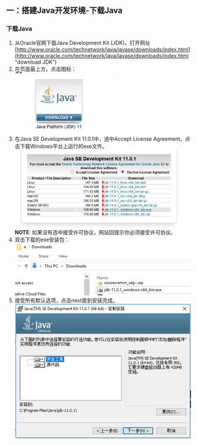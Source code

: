 ## 一：搭建Java开发环境-下载Java

### 下载Java
1. 从Oracle官网下载Java Development Kit (JDK)，打开网址[http://www.oracle.com/technetwork/java/javase/downloads/index.html](http://www.oracle.com/technetwork/java/javase/downloads/index.html "download JDK")
2. 在页面最上方，点击图标：  
![Java 图标](static/5761673-d7d432cff76f8a8f.png)
3. 在Java SE Development Kit 11.0.1中，选中Accept License Agreement，点击下载Windows平台上运行的exe文件。  
![JDK列表](static/5761673-0fc32fe2a5e28a36.png)   
**NOTE**: 如果没有选中接受许可协议，网站回提示你必须接受许可协议。
4. 双击下载的exe安装包：  
![Windows平台下载的可执行程序exe文件](static/5761673-067a948ee400392b.png)
5. 接受所有默认选项，点击next直到安装完成。  
![安装Java，保持默认选项](static/5761673-7fc54085bb4e86af.png)
